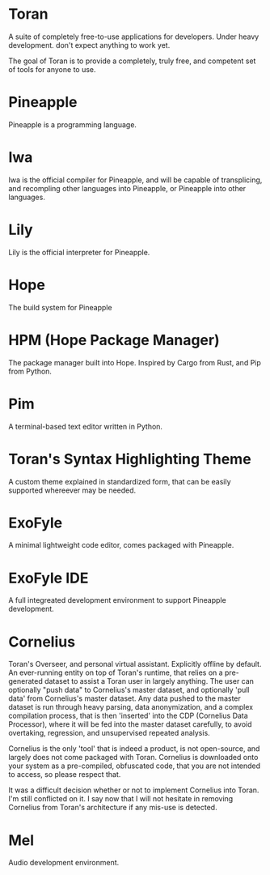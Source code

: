 # Toran
A suite of completely free-to-use applications for developers. Under heavy development. don't expect anything to work yet.

The goal of Toran is to provide a completely, truly free, and competent set of tools for anyone to use.

# Pineapple
Pineapple is a programming language.

# Iwa
Iwa is the official compiler for Pineapple, and will be capable of transplicing, and recompling other languages into Pineapple, or Pineapple into other languages.

# Lily
Lily is the official interpreter for Pineapple.

# Hope
The build system for Pineapple

# HPM (Hope Package Manager)
The package manager built into Hope. Inspired by Cargo from Rust, and Pip from Python.

# Pim
A terminal-based text editor written in Python.

# Toran's Syntax Highlighting Theme
A custom theme explained in standardized form, that can be easily supported whereever may be needed.

# ExoFyle
A minimal lightweight code editor, comes packaged with Pineapple.

# ExoFyle IDE
A full integreated development environment to support Pineapple development.

# Cornelius
Toran's Overseer, and personal virtual assistant. Explicitly offline by default. An ever-running entity on top of Toran's runtime, that relies on a pre-generated dataset to assist a Toran user in largely anything. The user can optionally "push data" to Cornelius's master dataset, and optionally 'pull data' from Cornelius's master dataset. Any data pushed to the master dataset is run through heavy parsing, data anonymization, and a complex compilation process, that is then 'inserted' into the CDP (Cornelius Data Processor), where it will be fed into the master dataset carefully, to avoid overtaking, regression, and unsupervised repeated analysis.

Cornelius is the only 'tool' that is indeed a product, is not open-source, and largely does not come packaged with Toran. Cornelius is downloaded onto your system as a pre-compiled, obfuscated code, that you are not intended to access, so please respect that.

It was a difficult decision whether or not to implement Cornelius into Toran. I'm still conflicted on it. I say now that I will not hesitate in removing Cornelius from Toran's architecture if any mis-use is detected.

# Mel
Audio development environment.